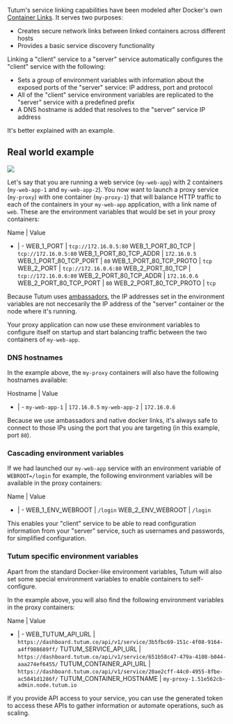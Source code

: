 Tutum's service linking capabilities have been modeled after Docker's own [Container Links](http://docs.docker.com/userguide/dockerlinks/). It serves two purposes:

* Creates secure network links between linked containers across different hosts
* Provides a basic service discovery functionality

Linking a "client" service to a "server" service automatically configures the "client" service with the following:

* Sets a group of environment variables with information about the exposed ports of the "server" service: IP address, port and protocol
* All of the "client" service environment variables are replicated to the "server" service with a predefined prefix
* A DNS hostname is added that resolves to the "server" service IP address

It's better explained with an example.


## Real world example

![](https://s.tutum.co/support/images/service-links-diagram.png)

Let's say that you are running a web service (`my-web-app`) with 2 containers (`my-web-app-1` and `my-web-app-2`). You now want to launch a proxy service (`my-proxy`) with one container (`my-proxy-1`) that will balance HTTP traffic to each of the containers in your `my-web-app` application, with a link name of `web`. These are the environment variables that would be set in your proxy containers:
                                                                                                                                                                                                                                                                                                                                                                              
Name | Value
- | -
WEB_1_PORT | `tcp://172.16.0.5:80`
WEB_1_PORT_80_TCP | `tcp://172.16.0.5:80`
WEB_1_PORT_80_TCP_ADDR | `172.16.0.5`
WEB_1_PORT_80_TCP_PORT | `80`
WEB_1_PORT_80_TCP_PROTO | `tcp`
WEB_2_PORT | `tcp://172.16.0.6:80`
WEB_2_PORT_80_TCP | `tcp://172.16.0.6:80`
WEB_2_PORT_80_TCP_ADDR | `172.16.0.6`
WEB_2_PORT_80_TCP_PORT | `80`
WEB_2_PORT_80_TCP_PROTO | `tcp`

Because Tutum uses [ambassadors](https://docs.docker.com/articles/ambassador_pattern_linking/), the IP addresses set in the environment variables are not neccesarily the IP address of the "server" container or the node where it's running.

Your proxy application can now use these environment variables to configure itself on startup and start balancing traffic between the two containers of `my-web-app`.

### DNS hostnames

In the example above, the `my-proxy` containers will also have the following hostnames available:

Hostname | Value
- | -
`my-web-app-1` | `172.16.0.5`
`my-web-app-2` | `172.16.0.6`

Because we use ambassadors and native docker links, it's always safe to connect to those IPs using the port that you are targeting (in this example, port `80`).


### Cascading environment variables

If we had launched our `my-web-app` service with an environment variable of `WEBROOT=/login` for example, the following environment variables will be available in the proxy containers:

Name | Value
- | -
WEB_1_ENV_WEBROOT | `/login`
WEB_2_ENV_WEBROOT | `/login`

This enables your "client" service to be able to read configuration information from your "server" service, such as usernames and passwords, for simplified configuration.


### Tutum specific environment variables

Apart from the standard Docker-like environment variables, Tutum will also set some special environment variables to enable containers to self-configure.

In the example above, you will also find the following environment variables in the proxy containers:

Name | Value
- | -
WEB_TUTUM_API_URL | `https://dashboard.tutum.co/api/v1/service/3b5fbc69-151c-4f08-9164-a4ff988689ff/`
TUTUM_SERVICE_API_URL | `https://dashboard.tutum.co/api/v1/service/651b58c47-479a-4108-b044-aaa274ef6455/`
TUTUM_CONTAINER_API_URL | `https://dashboard.tutum.co/api/v1/service/20ae2cff-44c0-4955-8fbe-ac5841d1286f/`
TUTUM_CONTAINER_HOSTNAME | `my-proxy-1.51e562cb-admin.node.tutum.io`

If you provide API access to your service, you can use the generated token to access these APIs to gather information or automate operations, such as scaling.

